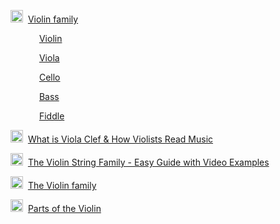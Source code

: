 <img src="https://www.wikipedia.org/static/favicon/wikipedia.ico" width="20" height="20" />&nbsp;
[Violin family](https://en.wikipedia.org/wiki/Violin_family)

&emsp;&emsp;&emsp;
[Violin](https://en.wikipedia.org/wiki/Violin)

&emsp;&emsp;&emsp;
[Viola](https://en.wikipedia.org/wiki/Viola)

&emsp;&emsp;&emsp;
[Cello](https://en.wikipedia.org/wiki/Cello)

&emsp;&emsp;&emsp;
[Bass](https://en.wikipedia.org/wiki/Double_bass)

&emsp;&emsp;&emsp;
[Fiddle](https://en.wikipedia.org/wiki/Fiddle)

<img src="https://violinspiration.com/wp-content/uploads/2018/06/cropped-violin-33610_640-32x32.png" width="20" height="20" />&nbsp;
[What is Viola Clef & How Violists Read Music](https://violinspiration.com/viola-clef/)

<img src="https://violinspiration.com/wp-content/uploads/2018/06/cropped-violin-33610_640-32x32.png" width="20" height="20" />&nbsp;
[The Violin String Family - Easy Guide with Video Examples](https://violinspiration.com/the-violin-family/)

<img src="https://www.britannica.com/favicon.png" width="20" height="20" />&nbsp;
[The Violin family](https://www.britannica.com/art/stringed-instrument/The-violin-family)

<img src="https://www.get-tuned.com/favicon.ico" width="20" height="20" />&nbsp;
[Parts of the Violin](https://www.get-tuned.com/parts-of-the-violin.php)
